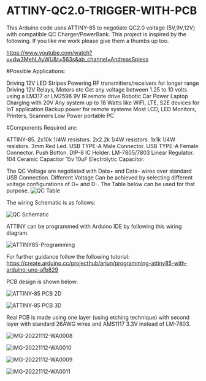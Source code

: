 # ATTINY-QC2.0-TRIGGER-WITH-PCB
This Arduino code uses ATTINY-85 to negotiate QC2.0 voltage (5V,9V,12V) with compatible QC Charger/PowerBank.
This project is inspired by the following. If you like me work please give them a thumbs up too.

https://www.youtube.com/watch?v=dw3MehLAyWU&t=563s&ab_channel=AndreasSpiess


#Possible Applications:

Driving 12V LED Stripes
Powering RF transmitters/receivers for longer range
Driving 12V Relays, Motors etc
Get any voltage between 1.25 to 10 volts using a LM317 or LM2596
9V IR remote drive
Robotic Car Power
Laptop Charging with 20V
Any system up to 18 Watts like WiFI, LTE, S2E devices for IoT application
Backup power for remote systems
Most LCD, LED Monitors, Printers, Scanners
Low Power portable PC

#Components Required are:

ATTINY-85.
2x10k 1/4W resistors.
2x2.2k 1/4W resistors.
1x1k 1/4W resistors.
3mm Red Led.
USB TYPE-A Male Connector.
USB TYPE-A Female Connector.
Push Botton.
DIP-8 IC Holder.
LM-7805/7803 Linear Regulator.
104 Ceramic Capacitor
15v 10uF Electrolytic Capacitor.

The QC Voltage are negotiated with Data+ and Data- wires over standard USB Connection.
Different Voltage Can be achieved by selecting different voltage configurations of D+ and D-.
The Table below can be used for that purpose.
![QC Table](https://user-images.githubusercontent.com/74979748/201460979-635a45f4-8513-4e2a-bf72-a8c297db8638.png)


The wiring Schematic is as follows:

![QC Schematic](https://user-images.githubusercontent.com/74979748/201461057-299589d1-7b60-437c-9b28-a15e340a6238.png)

ATTINY can be programmed with Arduino IDE by following this wiring diagram.

![ATTINY85-Programming](https://user-images.githubusercontent.com/74979748/201461312-1432fb15-edef-4c28-8319-39aae036062d.png)

For further guidance follow the following tutorial: https://create.arduino.cc/projecthub/arjun/programming-attiny85-with-arduino-uno-afb829

PCB design is shown below:

![ATTINY-85 PCB 2D](https://user-images.githubusercontent.com/74979748/201461479-f970f262-62e2-4269-bc55-c66433978e6f.png)


![ATTINY-85 PCB 3D](https://user-images.githubusercontent.com/74979748/201461485-6a316e55-dc61-4e1b-b4c3-cf745424c1da.png)

Real PCB is made using one layer (using etching technique) with second layer with standard 26AWG wires and AMS1117 3.3V instead of LM-7803.

![IMG-20221112-WA0008](https://user-images.githubusercontent.com/74979748/201461582-c45fb978-707c-46f8-a3a8-f8e3694bd08e.jpg)


![IMG-20221112-WA0010](https://user-images.githubusercontent.com/74979748/201461587-94925fb3-17be-437c-8072-60d141bc8bf2.jpg)


![IMG-20221112-WA0009](https://user-images.githubusercontent.com/74979748/201461589-e239f4b5-0731-4d2a-a2e1-028f2932e94c.jpg)

![IMG-20221112-WA0011](https://user-images.githubusercontent.com/74979748/201461591-f2df72b5-d10b-4011-9d6a-c96dc08b7d68.jpg)
